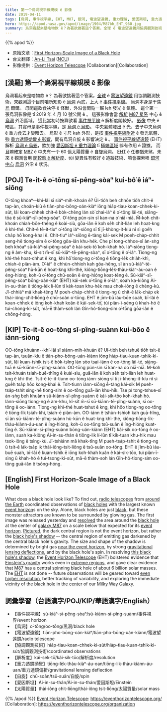 ```yaml
---
title: 第一个烏洞視平線規模 ê 影像
date: 2019-04-11
tags: [烏洞, 事件視平線, EHT, M87, 銀河, 電波望遠鏡, 重力理論, 愛因斯坦, 重力透鏡]
hero: https://apod.nasa.gov/apod/image/1904/M87bh_EHT_960.jpg
summary: 烏洞看起來是啥物款 ê？為著欲揣著這个答案，全球 ê 電波望遠鏡用協調觀測技術，來觀測這个目前咱所知影 ê 烏洞內底，上大 ê 事件視平線。烏洞本身是干焦烏爾爾。
---
```


{{% apod %}}

- 原始文章：[First Horizon-Scale Image of a Black Hole](https://apod.nasa.gov/apod/ap190411.html)
- 台文翻譯：[An-Li Tsai](mailto:thianbu.taigi@gmail.com) ([NCU](https://www.astro.ncu.edu.tw))
- 影像提供：[Event Horizon Telescope][Event Horizon Telescope] [Collaboration][Collaboration]

## [漢羅] 第一个烏洞視平線規模 ê 影像

烏洞看起來是啥物款 ê？
為著欲揣著這个答案，[全球][around the Earth] ê [電波望遠鏡][radio telescopes] 用協調觀測技術，來觀測這个目前咱所知影 ê [烏洞][black holes] 內底，上大 ê [事件視平線][event horizon]。
烏洞本身是干焦 [烏][black] 爾爾。
毋閣這款食袂停 ê 怪獸，外沿會閣踅一輾 leh 發光 ê 氣體。
這个第一張烏洞影像是 tī 2019 年 4 月 10 號公開 ê 。
這張影像會當 [解析][resolved] [M87 星系][galaxy M87] 中心 ê [烏洞][black hole] 外沿區域。
這比當初時按算欲看 [事件視平線][event horizon] ê 解析度閣較好。
[影像][Pictured] 中央 ê 暗區，其實毋是事件視平線，是 [烏洞 ê 烏影][black hole's shadow]。
中央氣體發出 ê 光，去予中央烏洞 ê 重力食去才變暗去。
烏影 ê 寸尺 kah 外形，是按 [事件視平線附近][near the event horizon] ê 發光氣體、強 [重力透鏡拗彎 ê 影響][gravitational lensing deflections]，閣有烏洞自旋 ê 影響決定 ê 。
[事件視平線望遠鏡][Event Horizon Telescope] (EHT) 解析 [烏洞 ê 烏影][this black hole's shadow]，煞加強 [愛因斯坦 ê 重力理論][Einstein's gravity] tī [極端區域][extreme regions] 嘛有作用 ê 證據。
而且嘛確定 [M87][M87] ê 中央有一个 60 億太陽質量 ê 自旋烏洞。
[EHT][EHT] ê 任務猶未煞，未來 ê 觀測會用 [閣較懸 ê 解析度][even higher resolution]、tùi 變異性有較好 ê 追蹤技術、嘛會探索咱 [銀河][Milky Way Galaxy] [中心][the center] [烏洞][black hole] 外沿 ê 狀況。

## [POJ] Te-it-ê o͘-tōng sī-pêng-sòaⁿ kui-bô͘ ê iáⁿ-siōng

O͘-tōng khòaⁿ--khí-lâi sī siáⁿ-mih-khoán ê?
Ūi-tio̍h beh chhōe tio̍h chit-ê tap-àn, choân-kiû ê tiān-pho-bōng-oán-kiàⁿ iōng hia̍p-tiau-koan-chhek-ki-su̍t, lâi koan-chhek chit-ê bo̍k-chêng lán sò͘ chai-iáⁿ ê o͘-tōng lāi-té, siāng-tōa ê sū-kiāⁿ-sī-pêng-sòaⁿ.
O͘-tōng pún-sin sī kan-na o͘ niā-niā.
M̄-koh chit-khoán chiah-bōe-thêng ê koài-siù, gōa-iân ē koh se̍h chi̍t-liàn leh hoat-kng ê khì-thé.
Chit-ê tē-it-tiuⁿ o͘-tōng iáⁿ-siōng sī tī jī-khòng-it-kiú nî sì goe̍h cha̍p hō͘ kong-khai ê.
Chit-tiuⁿ iáⁿ-siōng ē-tàng kái-sek M poeh-cha̍p-chhit seng-hē tiong-sim ê o͘-tōng gōa-iân khu-he̍k.
Che pí tong-chhoe-sî àn-sǹg beh khòaⁿ sū-kiāⁿ-sī-pêng-sòaⁿ ê kái-sek-tō͘ koh-khah hó.
Iáⁿ-siōng tiong-ng ê àm-khu, kî-si̍t m̄-sī sū-kiāⁿ-tē-pêng-sòaⁿ, sī o͘-tōng ê o͘-iáⁿ.
Tiong-ng khì-thé hoat-chhut ê kng, khì hō͘ tiong-ng o͘-tōng ê tiōng-le̍k chia̍h-khì, chiah-ē piàn-àm.
O͘-iáⁿ ê chhùn-chhioh kah gōa-hêng, sī àn sū-kiāⁿ-tē-pêng-sòaⁿ hù-kūn ê hoat-kng khì-thé, kiông-tiōng-le̍k-thàu-kiàⁿ-áu-oan ê éng-hióng, koh-ū o͘-tōng chū-soân ê éng-hióng koat-tēng ê.
Sū-kiāⁿ-sī-pêng-sòaⁿ bōng-oán-kiàⁿ (EHT) kái-sek o͘-tōng ê o͘-iáⁿ, soah ka-kiông Ài-in-su-thán ê tiōng-le̍k lí-lūn tī ke̍k-toan khu-he̍k mau chok-iōng ê chèng-kù.
Jî-chhiáⁿ mā khak-tēng M poeh-cha̍p-chhit ê tiong-ng ū chi̍t-ê la̍k-cha̍p ek thài-iông-chit-liōng ê chū-soân o͘-tōng.
EHT ê jīm-bū iáu-bōe soah, bī-lâi ê koan-chhek ē iōng koh-khah koân ê kái-sek-tō͘, tùi piàn-ī-sèng ū khah-hó ê tui-chong-ki-su̍t, mā-ē thàm-soh lán Gîn-hô-tiong-sim o͘-tōng gōa-iân ê chōng-hóng.


## [KIP] Te-it-ê oo-tōng sī-pîng-suànn kui-bôo ê iánn-siōng

OO-tōng khuànn--khí-lâi sī siánn-mih-khuán ê?
Uī-tio̍h beh tshuē tio̍h tsit-ê tap-àn, tsuân-kîu ê tiān-pho-bōng-uán-kiànn iōng hia̍p-tiau-kuan-tshik-ki-su̍t, lâi kuan-tshik tsit-ê bo̍k-tsîng lán sòo tsai-iánn ê oo-tōng lāi-té, siāng-tuā ê sū-kiānn-sī-pîng-suànn.
OO-tōng pún-sin sī kan-na oo niā-niā.
M̄-koh tsit-khuán tsiah-buē-thîng ê kuài-sìu, guā-iân ē koh se̍h tsi̍t-liàn leh huat-kng ê khì-thé.
Tsit-ê tē-it-tiunn oo-tōng iánn-siōng sī tī jī-khòng-it-kíu nî sì gue̍h tsa̍p hōo kong-khai ê.
Tsit-tiunn iánn-siōng ē-tàng kái-sik M pueh-tsa̍p-tshit sing-hē tiong-sim ê oo-tōng guā-iân khu-hi̍k.
Tse pí tong-tshue-sî àn-sǹg beh khuànn sū-kiānn-sī-pîng-suànn ê kái-sik-tōo koh-khah hó.
Iánn-siōng tiong-ng ê àm-khu, kî-si̍t m̄-sī sū-kiānn-tē-pîng-suànn, sī oo-tōng ê oo-iánn.
Tiong-ng khì-thé huat-tshut ê kng, khì hōo tiong-ng oo-tōng ê tiōng-li̍k tsia̍h-khì, tsiah-ē piàn-àm.
OO-iánn ê tshùn-tshioh kah guā-hîng, sī àn sū-kiānn-tē-pîng-suànn hù-kūn ê huat-kng khì-thé, kiông-tiōng-li̍k-thàu-kiànn-áu-uan ê íng-hióng, koh-ū oo-tōng tsū-suân ê íng-hióng kuat-tīng ê.
Sū-kiānn-sī-pîng-suànn bōng-uán-kiànn (EHT) kái-sik oo-tōng ê oo-iánn, suah ka-kiông Ài-in-su-thán ê tiōng-li̍k lí-lūn tī ki̍k-tuan khu-hi̍k mau tsok-iōng ê tsìng-kù.
Jî-tshiánn mā khak-tīng M pueh-tsa̍p-tshit ê tiong-ng ū tsi̍t-ê la̍k-tsa̍p ik thài-iông-tsit-liōng ê tsū-suân oo-tōng.
EHT ê jīm-bū iáu-buē suah, bī-lâi ê kuan-tshik ē iōng koh-khah kuân ê kái-sik-tōo, tuì piàn-ī-sìng ū khah-hó ê tui-tsong-ki-su̍t, mā-ē thàm-soh lán Gîn-hô-tiong-sim oo-tōng guā-iân ê tsōng-hóng.


## [English] First Horizon-Scale Image of a Black Hole

What does a black hole look like? To find out, [radio telescopes][radio telescopes] from [around the Earth][around the Earth] coordinated observations of [black holes][black holes] with the largest known [event horizon][event horizon]s on the sky. Alone, black holes are just [black][black], but these monster attractors are known to be surrounded by glowing gas. The first image was released yesterday and [resolved][resolved] the area around the [black hole][black hole] at the center of [galaxy M87][galaxy M87] on a scale below that expected for its [event horizon][event horizon]. [Pictured][Pictured], the dark central region is not the event horizon, but rather the [black hole's shadow][black hole's shadow] -- the central region of emitting gas darkened by the central black hole's gravity. The size and shape of the shadow is determined by bright gas [near the event horizon][near the event horizon], by strong [gravitational lensing deflections][gravitational lensing deflections], and by the black hole's spin. In resolving [this black hole's shadow][this black hole's shadow], the [Event Horizon Telescope][Event Horizon Telescope] (EHT) bolstered evidence that [Einstein's gravity][Einstein's gravity] works even in [extreme regions][extreme regions], and gave clear evidence that [M87][M87] has a central spinning black hole of about 6 billion solar masses. The [EHT][EHT] is not done -- future observations will be geared toward [even higher resolution][even higher resolution], better tracking of variability, and exploring the immediate vicinity of the [black hole][black hole] in [the center][the center] of our [Milky Way Galaxy][Milky Way Galaxy].

## 詞彙學習（台語漢字/POJ/KIP/華語漢字/English）

- 【事件視平線】sū-kiāⁿ-sī-pêng-sòaⁿ/sū-kiānn-sī-pîng-suànn/事件視界/event horizon
- 【烏洞】o͘-tōng/oo-tōng/黑洞/black hole
- 【電波望遠鏡】tiān-pho-bōng-oán-kiàⁿ/tiān-pho-bōng-uán-kiànn/電波望遠鏡/radio telescope
- 【協調觀測技術】hia̍p-tiau-koan-chhek-ki-su̍t/hia̍p-tiau-kuan-tshik-ki-su̍t/協調觀測技術/coordinated observations
- 【解析度】kái-sek-tō͘/kái-sik-tōo/解析度/resolution
- 【重力透鏡拗彎】tiōng-le̍k-thàu-kiàⁿ-áu-oan/tiōng-li̍k-thàu-kiànn-áu-uan/重力透鏡偏折/gravitational lensing deflection
- 【自旋】chū-soân/tsū-suân/自旋/spin
- 【愛因斯坦】Ài-in-su-thán/Ài-in-su-thán/愛因斯坦/Einstein
- 【太陽質量】thài-iông chit-liōng/thài-iông tsit-liōng/太陽質量/solar mass


{{% /apod %}}
[Event Horizon Telescope]: https://eventhorizontelescope.org/
[Collaboration]: https://eventhorizontelescope.org/organization

[radio telescopes]: https://en.wikipedia.org/wiki/Radio_telescope
[around the Earth]: https://iopscience-event-horizon.s3.amazonaws.com/journal/2041-8205/page/img/focus_figure_2_resized.jpg
[black holes]: https://science.nasa.gov/astrophysics/focus-areas/black-holes
[event horizon]: https://en.wikipedia.org/wiki/Event_horizon#Event_horizon_of_a_black_hole
[black]: https://en.wikipedia.org/wiki/Black
[resolved]: https://www.eso.org/public/usa/outreach/first-picture-of-a-black-hole/blog/
[black hole]: https://www.nsf.gov/news/special_reports/blackholes/
[galaxy M87]: https://apod.nasa.gov/apod/ap100520.html
[event horizon]: https://www.forbes.com/sites/startswithabang/2019/04/10/black-holes-are-real-and-spectacular-and-so-are-their-event-horizons/
[Pictured]: https://iopscience.iop.org/journal/2041-8205/page/Focus_on_EHT
[black hole's shadow]: https://www.esa.int/gsp/ACT/projects/blackhole_shadows.html
[near the event horizon]: https://www.youtube.com/watch?v=t-O-Qdh7VvQ
[gravitational lensing deflections]: https://apod.nasa.gov/htmltest/rjn_bht.html
[this black hole's shadow]: https://iopscience.iop.org/article/10.3847/2041-8213/ab0ec7
[Event Horizon Telescope]: https://eventhorizontelescope.org/about
[Einstein's gravity]: https://en.wikipedia.org/wiki/General_relativity
[extreme regions]: https://youtu.be/bciCbN8lc08
[M87]: http://chandra.si.edu/photo/2019/black_hole/
[EHT]: https://eventhorizontelescope.org/
[even higher resolution]: https://previews.123rf.com/images/aleksandrrr/aleksandrrr1606/aleksandrrr160600010/60185350-gray-kitten-and-microscope.jpg
[black hole]: https://apod.nasa.gov/apod/ap011029.html
[the center]: https://apod.nasa.gov/apod/ap180729.html
[Milky Way Galaxy]: https://solarsystem.nasa.gov/resources/285/the-milky-way-galaxy/
